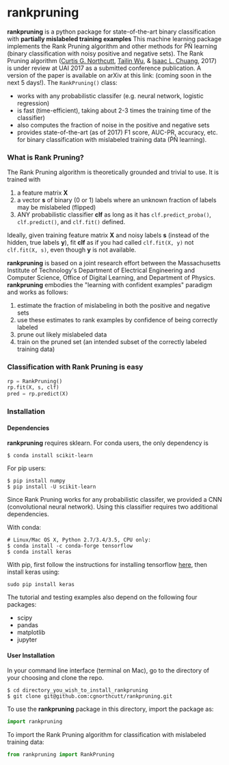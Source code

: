 # rankpruning

**rankpruning** is a python package for state-of-the-art binary classification with **partially mislabeled training examples**  This machine learning package implements the Rank Pruning algorithm and other methods for P̃Ñ learning (binary classification with noisy positive and negative sets). The Rank Pruning algorithm ([Curtis G. Northcutt](http://www.curtisnorthcutt.com/), [Tailin Wu](http://cuaweb.mit.edu/Pages/Person/Page.aspx?PersonId=26273), & [Isaac L. Chuang](http://feynman.mit.edu/ike/homepage/index.html), 2017) is under review at UAI 2017 as a submitted conference publication. A version of the paper is available on arXiv at this link: (coming soon in the next 5 days!). The `RankPruning()` class:
- works with any probabilistic classifer (e.g. neural network, logistic regression)
- is fast (time-efficient), taking about 2-3 times the training time of the classifier)
- also computes the fraction of noise in the positive and negative sets
- provides state-of-the-art (as of 2017) F1 score, AUC-PR, accuracy, etc. for binary classification with mislabeled training data (P̃Ñ learning).

### What is Rank Pruning?

The Rank Pruning algorithm is theoretically grounded and trivial to use. It is trained with 
1. a feature matrix **X**
2. a vector **s** of binary (0 or 1) labels where an unknown fraction of labels may be mislabeled (flipped)
3. ANY probabilistic classifier **clf** as long as it has `clf.predict_proba()`, `clf.predict()`, and `clf.fit()` defined. 

Ideally, given training feature matrix **X** and noisy labels **s** (instead of the hidden, true labels **y**), fit **clf** as if you had called `clf.fit(X, y)` not `clf.fit(X, s)`, even though **y** is not available.

**rankpruning** is based on a joint research effort between the Massachusetts Institute of Technology's Department of Electrical Engineering and Computer Science, Office of Digital Learning, and Department of Physics. **rankpruning** embodies the "learning with confident examples" paradigm and works as follows:
1. estimate the fraction of mislabeling in both the positive and negative sets
2. use these estimates to rank examples by confidence of being correctly labeled
3. prune out likely mislabeled data
4. train on the pruned set (an intended subset of the correctly labeled training data)   

### Classification with Rank Pruning is easy

```python
rp = RankPruning()
rp.fit(X, s, clf)
pred = rp.predict(X)
``` 

### Installation

#### Dependencies

**rankpruning** requires sklearn. For conda users, the only dependency is

```
$ conda install scikit-learn
```

For pip users:

```
$ pip install numpy
$ pip install -U scikit-learn
```

Since Rank Pruning works for any probabilistic classifer, we provided a CNN (convolutional neural network). Using this classifier requires two additional dependencies. 

With conda:

```
# Linux/Mac OS X, Python 2.7/3.4/3.5, CPU only:
$ conda install -c conda-forge tensorflow
$ conda install keras
```

With pip, first follow the instructions for installing tensorflow [here](https://www.tensorflow.org/versions/r0.10/get_started/os_setup#pip_installation), then install keras using: 

```
sudo pip install keras
```

The tutorial and testing examples also depend on the following four packages:
- scipy
- pandas
- matplotlib
- jupyter

#### User Installation

In your command line interface (terminal on Mac), go to the directory of your
choosing and clone the repo.

```
$ cd directory_you_wish_to_install_rankpruning
$ git clone git@github.com:cgnorthcutt/rankpruning.git
```

To use the **rankpruning** package in this directory, import the package as:

```python
import rankpruning
```

To import the Rank Pruning algorithm for classification with mislabeled
training data:

```python
from rankpruning import RankPruning
```




<!-- ### Example: Comparing Rank Pruning with other models for P̃Ñ learning. -->

<!-- ```python
from __future__ import print_function

import numpy as np
from scipy.stats import multivariate_normal
from sklearn.cross_validation import train_test_split
from sklearn.metrics import precision_recall_fscore_support as prfs
from sklearn.metrics import auc
from sklearn.metrics import accuracy_score as acc

from pulearning.iterprune import IterativePruning
from pulearning.iterprune import ElkanPU
from pulearning.iterprune import BaselinePU

# Generate 4000 negative examples and 1000 positive examples
neg = multivariate_normal.rvs(mean=[2,2], cov=[[10,-1.5],[-1.5,5]], size=4000)
pos = multivariate_normal.rvs(mean=[8,8], cov=[[1.5,1.3],[1.3,4]], size=1000)

# Combine to form X and y
X = np.concatenate((neg, pos))
y = np.concatenate((np.zeros(len(neg)), np.ones(len(pos))))

# In PU learning, only some (in our example 20%) of positive labels are known.
# All other labels, including all negative example labels, are uknown.
pos_unknown_train, pos_known_train = train_test_split(pos, test_size = 0.2)

X_train = np.concatenate((neg, pos_unknown_train, pos_known_train))
print(len(neg), len(pos_unknown_train), len(pos_known_train))

# Instead of y, we have a vector, s: labeled (1) or unlabeled (0)
s = np.concatenate((np.zeros(len(neg) + len(pos_unknown_train)), np.ones(len(pos_known_train))))
print(len(s), sum(s))

models = {"Iterative_Pruning":IterativePruning(), "ElkanPU": ElkanPU(), "BaselinePU": BaselinePU()}
for key in models.keys():
  model = models[key]
  print("\n\nFitting %s classifier. Default classifier is logistic regression." % key)
  if key == "Iterative_Pruning":
    model.fit(X_train, s, cross_val=True)
  else:
    model.fit(X_train, s)
  pred = model.predict(X)
  pred_proba = model.predict_proba(X) # Produces only P(y=1)

  print("\n%s Model Performance:\n=================\n" % key)
  print("AUC:", auc(y, pred_proba))
  print("Accuracy:", acc(y, pred))
  print("Precision:", prfs(y, pred)[0])
  print("Recall:", prfs(y, pred)[1])
  print("F1 score:", prfs(y, pred)[2])
  print("Support:", prfs(y, pred)[3])
``` -->
